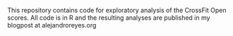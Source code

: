 This repository contains code for exploratory analysis of the CrossFit Open scores. All code is in R and the resulting analyses are published in my blogpost at alejandroreyes.org
